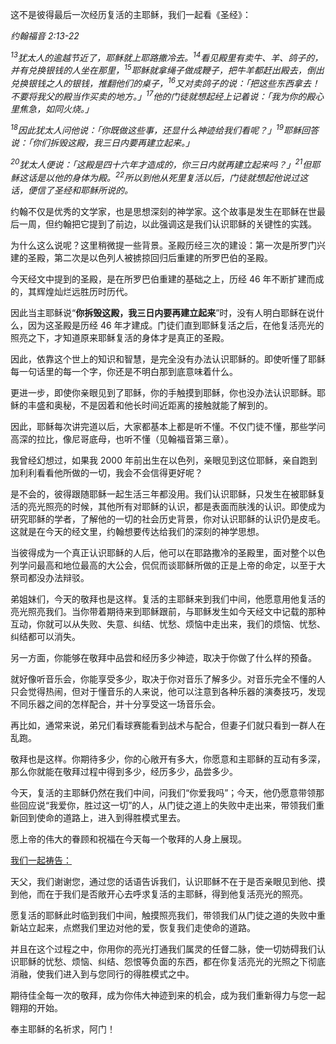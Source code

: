 这不是彼得最后一次经历复活的主耶稣，我们一起看《圣经》：

*约翰福音 2:13-22*

*<sup>13</sup>犹太人的逾越节近了，耶稣就上耶路撒冷去。<sup>14</sup>看见殿里有卖牛、羊、鸽子的，并有兑换银钱的人坐在那里，<sup>15</sup>耶稣就拿绳子做成鞭子，把牛羊都赶出殿去，倒出兑换银钱之人的银钱，推翻他们的桌子，<sup>16</sup>又对卖鸽子的说：「把这些东西拿去！不要将我父的殿当作买卖的地方。」<sup>17</sup>他的门徒就想起经上记着说：「我为你的殿心里焦急，如同火烧。」*

*<sup>18</sup>因此犹太人问他说：「你既做这些事，还显什么神迹给我们看呢？」<sup>19</sup>耶稣回答说：「你们拆毁这殿，我三日内要再建立起来。」*

*<sup>20</sup>犹太人便说：「这殿是四十六年才造成的，你三日内就再建立起来吗？」<sup>21</sup>但耶稣这话是以他的身体为殿。<sup>22</sup>所以到他从死里复活以后，门徒就想起他说过这话，便信了圣经和耶稣所说的。*

约翰不仅是优秀的文学家，也是思想深刻的神学家。这个故事是发生在耶稣在世最后一周，但约翰把它提到了前边，以此强调这是我们认识耶稣的关键性的实践。

为什么这么说呢？这里稍微提一些背景。圣殿历经三次的建设：第一次是所罗门兴建的圣殿，第二次是以色列人被掳掠回归后重建的所罗巴伯的圣殿。

今天经文中提到的圣殿，是在所罗巴伯重建的基础之上，历经 46 年不断扩建而成的，其辉煌灿烂远胜历时历代。

因此当主耶稣说“**你拆毁这殿，我三日内要再建立起来**”时，没有人明白耶稣在说什么，因为这圣殿是历经 46 年才建成。门徒们直到耶稣复活之后，在他复活亮光的照亮之下，才知道原来耶稣复活的身体才是真正的圣殿。

因此，依靠这个世上的知识和智慧，是完全没有办法认识耶稣的。即使听懂了耶稣每一句话里的每一个字，你还是不明白那到底意味着什么。

更进一步，即使你亲眼见到了耶稣，你的手触摸到耶稣，你也没办法认识耶稣。耶稣的丰盛和奥秘，不是因着和他长时间近距离的接触就能了解到的。

因此，耶稣每次讲完道以后，大家都基本上都是听不懂。不仅门徒不懂，那些学问高深的拉比，像尼哥底母，也听不懂（见翰福音第三章）。

我曾经幻想过，如果我 2000 年前出生在以色列，亲眼见到这位耶稣，亲自跑到加利利看看他所做的一切，我会不会信得更好呢？

是不会的，彼得跟随耶稣一起生活三年都没用。我们认识耶稣，只发生在被耶稣复活的亮光照亮的时候，其他所有对耶稣的认识，都是表面而肤浅的认识。即使成为研究耶稣的学者，了解他的一切的社会历史背景，你对认识耶稣的认识仍是皮毛。这就是在今天的经文里，约翰想要传达给我们的深刻的神学思想。

当彼得成为一个真正认识耶稣的人后，他可以在耶路撒冷的圣殿里，面对整个以色列学问最高和地位最高的大公会，侃侃而谈耶稣所做的正是上帝的命定，以至于大祭司都没办法辩驳。

弟姐妹们，今天的敬拜也是这样。复活的主耶稣来到我们中间，他愿意用他复活的亮光照亮我们。当你带着期待来到耶稣跟前，与耶稣发生如今天经文中记载的那种互动，你就可以从失败、失意、纠结、忧愁、烦恼中走出来，我们的烦恼、忧愁、纠结都可以消失。

另一方面，你能够在敬拜中品尝和经历多少神迹，取决于你做了什么样的预备。

就好像听音乐会，你能享受多少，取决于你对音乐了解多少。对音乐完全不懂的人只会觉得热闹，但对于懂音乐的人来说，他可以注意到各种乐器的演奏技巧，发现不同乐器之间的怎样配合，并十分享受这一场音乐会。

再比如，通常来说，弟兄们看球赛能看到战术与配合，但妻子们就只看到一群人在乱跑。

敬拜也是这样。你期待多少，你的心敞开有多大，你愿意和主耶稣的互动有多深，那么你就能在敬拜过程中得到多少，经历多少，品尝多少。

今天，复活的主耶稣仍然在我们中间，问我们“你爱我吗”；今天，他仍愿意带领那些回应说“我爱你，胜过这一切”的人，从门徒之道上的失败中走出来，带领我们重新回到使命的道路上，进入到得胜模式里去。

愿上帝的伟大的眷顾和祝福在今天每一个敬拜的人身上展现。

<u>我们一起祷告：</u>

天父，我们谢谢您，通过您的话语告诉我们，认识耶稣不在于是否亲眼见到他、摸到他，而在于我们是否敞开心去呼求复活的主耶稣，得到他复活亮光的照亮。

愿复活的耶稣此时临到我们中间，触摸照亮我们，带领我们从门徒之道的失败中重新站立起来，点燃我们里边对他的爱，恢复我们走使命的道路。

并且在这个过程之中，你用你的亮光打通我们属灵的任督二脉，使一切妨碍我们认识耶稣的忧愁、烦恼、纠结、怨恨等负面的东西，都在你复活亮光的光照之下彻底消融，使我们进入到与您同行的得胜模式之中。

期待佳全每一次的敬拜，成为你伟大神迹到来的机会，成为我们重新得力与您一起翱翔的开始。

奉主耶稣的名祈求，阿门！

